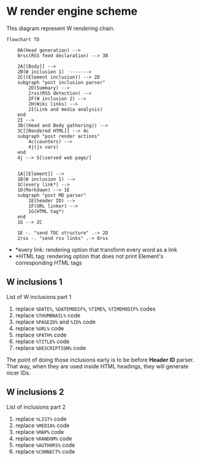 W render engine scheme
======================

This diagram represent W rendering chain.


```mermaid
flowchart TD

    0A(Head generation) -->
    0rss(RSS feed declaration) --> 3B

    2A[[Body]] -->
    2B(W inclusion 1)  ------->
    2C((Element inclusion)) --> 2D
    subgraph "post inclusion parser"
        2D(Summary) -->
        2rss(RSS detection) -->
        2F(W inclusion 2) -->
        2H(Wiki links) -->
        2I(Link and media analysis)
    end
    2I -->
    3B((Head and Body gathering)) -->
    3C[[Rendered HTML]] --> 4c
    subgraph "post render actions"
        4c(counters) -->
        4j(js vars)
    end
    4j --> 5[\served web page/]


    1A[[Element]] -->
    1B(W inclusion 1) -->
    1C(every link*) -->
    1D(Markdown) --> 1E
    subgraph "post MD parser"
        1E(header ID) -->
        1F(URL linker) -->
        1G(HTML tag*)
    end
    1G --> 2C

    1E -. "send TOC structure" .-> 2D
    2rss -. "send rss links" .-> 0rss
```

- *every link: rendering option that transform every word as a link
- *HTML tag: rendering option that does not print Element's corresponding HTML tags




## W inclusions 1

List of W inclusions part 1

1. replace `%DATE%`, `%DATEMODIF%`, `%TIME%`, `%TIMEMODIF%` codes
1. replace `%THUMBNAIL%` code
1. replace `%PAGEID%` and `%ID%` code
1. replace `%URL%` code
1. replace `%PATH%` code
1. replace `%TITLE%` code
1. replace `%DESCRIPTION%` code

The point of doing those inclusions early is to be before __Header ID__ parser. That way, when they are used inside HTML headings, they will generate nicer IDs.

## W inclusions 2

List of inclusions part 2

1. replace `%LIST%` code
1. replace `%MEDIA%` code
1. replace `%MAP%` code
1. replace `%RANDOM%` code
1. replace `%AUTHORS%` code
1. replace `%CONNECT%` code
